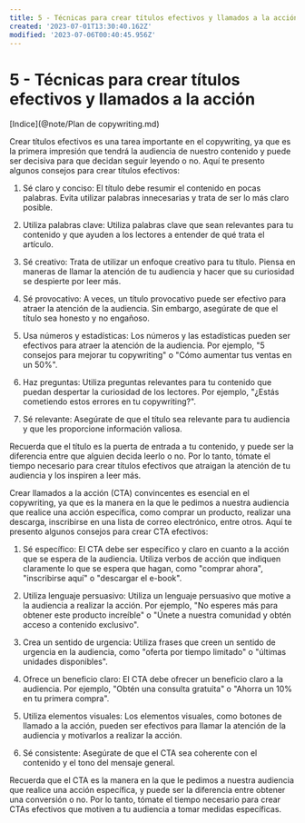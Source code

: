 ```yaml
---
title: 5 - Técnicas para crear títulos efectivos y llamados a la acción
created: '2023-07-01T13:30:40.162Z'
modified: '2023-07-06T00:40:45.956Z'
---
```


# 5 - Técnicas para crear títulos efectivos y llamados a la acción
[Indice](@note/Plan de copywriting.md)

Crear títulos efectivos es una tarea importante en el copywriting, ya que es la primera impresión que tendrá la audiencia de nuestro contenido y puede ser decisiva para que decidan seguir leyendo o no. Aquí te presento algunos consejos para crear títulos efectivos:

1. Sé claro y conciso: El título debe resumir el contenido en pocas palabras. Evita utilizar palabras innecesarias y trata de ser lo más claro posible.

2. Utiliza palabras clave: Utiliza palabras clave que sean relevantes para tu contenido y que ayuden a los lectores a entender de qué trata el artículo.

3. Sé creativo: Trata de utilizar un enfoque creativo para tu título. Piensa en maneras de llamar la atención de tu audiencia y hacer que su curiosidad se despierte por leer más.

4. Sé provocativo: A veces, un título provocativo puede ser efectivo para atraer la atención de la audiencia. Sin embargo, asegúrate de que el título sea honesto y no engañoso.

5. Usa números y estadísticas: Los números y las estadísticas pueden ser efectivos para atraer la atención de la audiencia. Por ejemplo, "5 consejos para mejorar tu copywriting" o "Cómo aumentar tus ventas en un 50%".

6. Haz preguntas: Utiliza preguntas relevantes para tu contenido que puedan despertar la curiosidad de los lectores. Por ejemplo, "¿Estás cometiendo estos errores en tu copywriting?".

7. Sé relevante: Asegúrate de que el título sea relevante para tu audiencia y que les proporcione información valiosa. 

Recuerda que el título es la puerta de entrada a tu contenido, y puede ser la diferencia entre que alguien decida leerlo o no. Por lo tanto, tómate el tiempo necesario para crear títulos efectivos que atraigan la atención de tu audiencia y los inspiren a leer más.

Crear llamados a la acción (CTA) convincentes es esencial en el copywriting, ya que es la manera en la que le pedimos a nuestra audiencia que realice una acción específica, como comprar un producto, realizar una descarga, inscribirse en una lista de correo electrónico, entre otros. Aquí te presento algunos consejos para crear CTA efectivos:

1. Sé específico: El CTA debe ser específico y claro en cuanto a la acción que se espera de la audiencia. Utiliza verbos de acción que indiquen claramente lo que se espera que hagan, como "comprar ahora", "inscribirse aquí" o "descargar el e-book".

2. Utiliza lenguaje persuasivo: Utiliza un lenguaje persuasivo que motive a la audiencia a realizar la acción. Por ejemplo, "No esperes más para obtener este producto increíble" o "Únete a nuestra comunidad y obtén acceso a contenido exclusivo".

3. Crea un sentido de urgencia: Utiliza frases que creen un sentido de urgencia en la audiencia, como "oferta por tiempo limitado" o "últimas unidades disponibles".

4. Ofrece un beneficio claro: El CTA debe ofrecer un beneficio claro a la audiencia. Por ejemplo, "Obtén una consulta gratuita" o "Ahorra un 10% en tu primera compra".

5. Utiliza elementos visuales: Los elementos visuales, como botones de llamado a la acción, pueden ser efectivos para llamar la atención de la audiencia y motivarlos a realizar la acción.

6. Sé consistente: Asegúrate de que el CTA sea coherente con el contenido y el tono del mensaje general. 

Recuerda que el CTA es la manera en la que le pedimos a nuestra audiencia que realice una acción específica, y puede ser la diferencia entre obtener una conversión o no. Por lo tanto, tómate el tiempo necesario para crear CTAs efectivos que motiven a tu audiencia a tomar medidas específicas.
